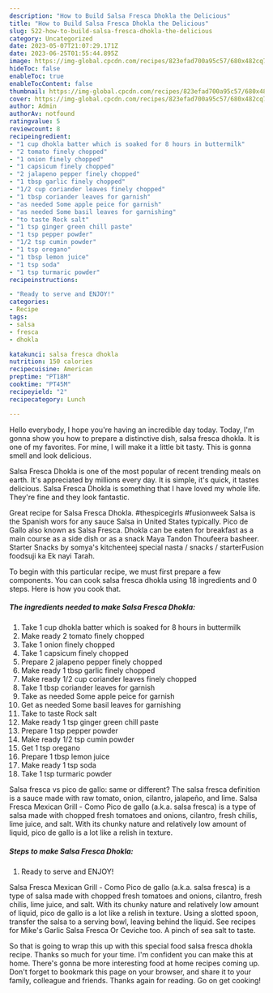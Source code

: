 ```yaml
---
description: "How to Build Salsa Fresca Dhokla the Delicious"
title: "How to Build Salsa Fresca Dhokla the Delicious"
slug: 522-how-to-build-salsa-fresca-dhokla-the-delicious
category: Uncategorized
date: 2023-05-07T21:07:29.171Z
date: 2023-06-25T01:55:44.895Z
image: https://img-global.cpcdn.com/recipes/823efad700a95c57/680x482cq70/salsa-fresca-dhokla-recipe-main-photo.jpg
hideToc: false
enableToc: true
enableTocContent: false
thumbnail: https://img-global.cpcdn.com/recipes/823efad700a95c57/680x482cq70/salsa-fresca-dhokla-recipe-main-photo.jpg
cover: https://img-global.cpcdn.com/recipes/823efad700a95c57/680x482cq70/salsa-fresca-dhokla-recipe-main-photo.jpg
author: Admin
authorAv: notfound
ratingvalue: 5
reviewcount: 8
recipeingredient:
- "1 cup dhokla batter which is soaked for 8 hours in buttermilk"
- "2 tomato finely chopped"
- "1 onion finely chopped"
- "1 capsicum finely chopped"
- "2 jalapeno pepper finely chopped"
- "1 tbsp garlic finely chopped"
- "1/2 cup coriander leaves finely chopped"
- "1 tbsp coriander leaves for garnish"
- "as needed Some apple peice for garnish"
- "as needed Some basil leaves for garnishing"
- "to taste Rock salt"
- "1 tsp ginger green chill paste"
- "1 tsp pepper powder"
- "1/2 tsp cumin powder"
- "1 tsp oregano"
- "1 tbsp lemon juice"
- "1 tsp soda"
- "1 tsp turmaric powder"
recipeinstructions:

- "Ready to serve and ENJOY!"
categories:
- Recipe
tags:
- salsa
- fresca
- dhokla

katakunci: salsa fresca dhokla 
nutrition: 150 calories
recipecuisine: American
preptime: "PT18M"
cooktime: "PT45M"
recipeyield: "2"
recipecategory: Lunch

---
```



Hello everybody, I hope you're having an incredible day today. Today, I'm gonna show you how to prepare a distinctive dish, salsa fresca dhokla. It is one of my favorites. For mine, I will make it a little bit tasty. This is gonna smell and look delicious.

Salsa Fresca Dhokla is one of the most popular of recent trending meals on earth. It's appreciated by millions every day. It is simple, it's quick, it tastes delicious. Salsa Fresca Dhokla is something that I have loved my whole life. They're fine and they look fantastic.

Great recipe for Salsa Fresca Dhokla. #thespicegirls #fusionweek Salsa is the Spanish wors for any sauce Salsa in United States typically. Pico de Gallo also known as Salsa Fresca. Dhokla can be eaten for breakfast as a main course as a side dish or as a snack Maya Tandon Thoufeera basheer. Starter Snacks by somya&#39;s kitchenteej special nasta / snacks / starterFusion foodsuji ka Ek nayi Tarah.


To begin with this particular recipe, we must first prepare a few components. You can cook salsa fresca dhokla using 18 ingredients and 0 steps. Here is how you cook that.

<!--inarticleads1-->

##### The ingredients needed to make Salsa Fresca Dhokla:

1. Take 1 cup dhokla batter which is soaked for 8 hours in buttermilk
1. Make ready 2 tomato finely chopped
1. Take 1 onion finely chopped
1. Take 1 capsicum finely chopped
1. Prepare 2 jalapeno pepper finely chopped
1. Make ready 1 tbsp garlic finely chopped
1. Make ready 1/2 cup coriander leaves finely chopped
1. Take 1 tbsp coriander leaves for garnish
1. Take as needed Some apple peice for garnish
1. Get as needed Some basil leaves for garnishing
1. Take to taste Rock salt
1. Make ready 1 tsp ginger green chill paste
1. Prepare 1 tsp pepper powder
1. Make ready 1/2 tsp cumin powder
1. Get 1 tsp oregano
1. Prepare 1 tbsp lemon juice
1. Make ready 1 tsp soda
1. Take 1 tsp turmaric powder


Salsa fresca vs pico de gallo: same or different? The salsa fresca definition is a sauce made with raw tomato, onion, cilantro, jalapeño, and lime. Salsa Fresca Mexican Grill - Como Pico de gallo (a.k.a. salsa fresca) is a type of salsa made with chopped fresh tomatoes and onions, cilantro, fresh chilis, lime juice, and salt. With its chunky nature and relatively low amount of liquid, pico de gallo is a lot like a relish in texture. 

<!--inarticleads2-->

##### Steps to make Salsa Fresca Dhokla:


1. Ready to serve and ENJOY!

Salsa Fresca Mexican Grill - Como Pico de gallo (a.k.a. salsa fresca) is a type of salsa made with chopped fresh tomatoes and onions, cilantro, fresh chilis, lime juice, and salt. With its chunky nature and relatively low amount of liquid, pico de gallo is a lot like a relish in texture. Using a slotted spoon, transfer the salsa to a serving bowl, leaving behind the liquid. See recipes for Mike&#39;s Garlic Salsa Fresca Or Ceviche too. A pinch of sea salt to taste. 

So that is going to wrap this up with this special food salsa fresca dhokla recipe. Thanks so much for your time. I'm confident you can make this at home. There's gonna be more interesting food at home recipes coming up. Don't forget to bookmark this page on your browser, and share it to your family, colleague and friends. Thanks again for reading. Go on get cooking!

